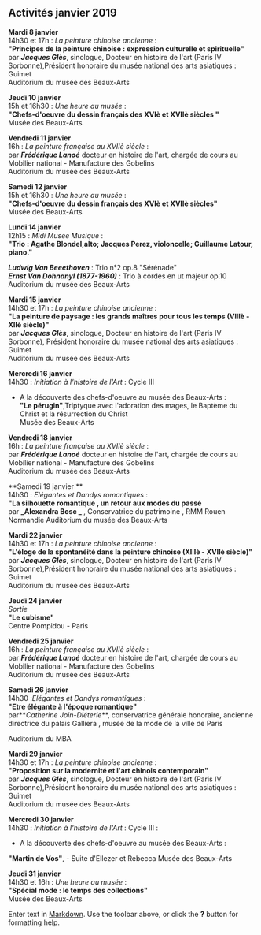 ## Activités janvier 2019  

**Mardi 8 janvier**  
14h30 et 17h : _La peinture chinoise ancienne_ :  
**"Principes de la peinture chinoise : expression culturelle et spirituelle"**  
par **_Jacques Glès_**, sinologue, Docteur en histoire de l'art (Paris IV Sorbonne),Président honoraire du musée national des arts asiatiques : Guimet  
Auditorium du musée des Beaux-Arts

 **Jeudi 10 janvier**  
15h et 16h30 : _Une heure au musée_ :  
**"Chefs-d'oeuvre du dessin français des XVIè et XVIIè siècles "**  
Musée des Beaux-Arts   

**Vendredi 11 janvier**  
16h  : _La peinture française au XVIIè siècle_ :  
  par **_Frédérique Lanoé_** docteur en histoire de l'art, chargée de cours au Mobilier national - Manufacture des Gobelins  
Auditorium du musée des Beaux-Arts  

**Samedi 12 janvier**  
15h et 16h30 : _Une heure au musée_ :  
**"Chefs-d'oeuvre du dessin français des XVIè et XVIIè siècles"**  
Musée des Beaux-Arts   

**Lundi 14 janvier**  
12h15 : _Midi Musée Musique_ :  
**"Trio :  Agathe Blondel,alto; Jacques Perez, violoncelle; Guillaume Latour, piano."**  

**_Ludwig Van Beeethoven_** : Trio n°2 op.8 "Sérénade"  
**_Ernst Van Dohnanyl (1877-1960)_** : Trio à cordes en ut majeur op.10  
Auditorium du musée des Beaux-Arts  

**Mardi 15 janvier**  
14h30 et 17h : _La peinture chinoise ancienne_ :  
**"La peinture de paysage : les grands maîtres pour tous les temps (VIIIè - XIIè siècle)"**  
par **_Jacques Glès_**, sinologue, Docteur en histoire de l'art (Paris IV Sorbonne), Président honoraire du musée national des arts asiatiques : Guimet  
Auditorium du musée des Beaux-Arts


**Mercredi 16 janvier**  
14h30  : _Initiation à l'histoire de l'Art_ : Cycle III   
- A la découverte des chefs-d'oeuvre au musée des Beaux-Arts :  
**"Le pérugin"**,Triptyque avec l'adoration des mages, le Baptème du Christ et la résurrection du Christ  
Musée des Beaux-Arts  

**Vendredi 18 janvier**  
16h  : _La peinture française au XVIIè siècle_ :  
  par **_Frédérique Lanoé_** docteur en histoire de l'art, chargée de cours au Mobilier national - Manufacture des Gobelins  
Auditorium du musée des Beaux-Arts 



**Samedi 19 janvier **  
14h30  : _Elégantes et Dandys romantiques_ :  
**"La silhouette romantique , un retour aux modes du passé**  
par **_Alexandra Bosc _** , Conservatrice du patrimoine , RMM Rouen Normandie
Auditorium du musée des Beaux-Arts 

**Mardi 22 janvier**  
14h30 et 17h : _La peinture chinoise ancienne_ :  
**"L'éloge de la spontanéité dans la peinture chinoise (XIIIè - XVIIè siècle)"**  
par **_Jacques Glès_**, sinologue, Docteur en histoire de l'art (Paris IV Sorbonne),Président honoraire du musée national des arts asiatiques : Guimet  
Auditorium du musée des Beaux-Arts  

**Jeudi 24 janvier**  
_Sortie_  
**"Le cubisme"**  
Centre Pompidou - Paris

**Vendredi 25 janvier**  
16h  : _La peinture française au XVIIè siècle_ :  
  par **_Frédérique Lanoé_** docteur en histoire de l'art, chargée de cours au Mobilier national - Manufacture des Gobelins  
Auditorium du musée des Beaux-Arts 


**Samedi 26 janvier**  
14h30 :_Elégantes et Dandys romantiques_ :   
**"Etre élégante à l'époque romantique"**  
par**_Catherine Join-Diéterie_**, conservatrice générale honoraire, ancienne directrice du palais Galliera , musée de la mode de la ville de Paris  

Auditorium du MBA



**Mardi 29 janvier**  
14h30 et 17h : _La peinture chinoise ancienne_ :  
**"Proposition sur la modernité et l'art chinois contemporain"**  
par **_Jacques Glès_**, sinologue, Docteur en histoire de l'art (Paris IV Sorbonne),Président honoraire du musée national des arts asiatiques : Guimet  
Auditorium du musée des Beaux-Arts


**Mercredi 30 janvier**  
14h30  : _Initiation à l'histoire de l'Art_ : Cycle III  :  
- A la découverte des chefs-d'oeuvre au musée des Beaux-Arts :  

**"Martin de Vos"**, - Suite d'Ellezer et Rebecca 
Musée des Beaux-Arts 
   

**Jeudi 31 janvier**  
14h30 et 16h : _Une heure au musée_ :  
**"Spécial mode : le temps des collections"**  
Musée des Beaux-Arts



  





 

  




 










 




Enter text in [Markdown](http://daringfireball.net/projects/markdown/). Use the toolbar above, or click the **?** button for formatting help.

